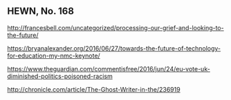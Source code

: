 ## HEWN, No. 168

http://francesbell.com/uncategorized/processing-our-grief-and-looking-to-the-future/

https://bryanalexander.org/2016/06/27/towards-the-future-of-technology-for-education-my-nmc-keynote/

https://www.theguardian.com/commentisfree/2016/jun/24/eu-vote-uk-diminished-politics-poisoned-racism

http://chronicle.com/article/The-Ghost-Writer-in-the/236919
